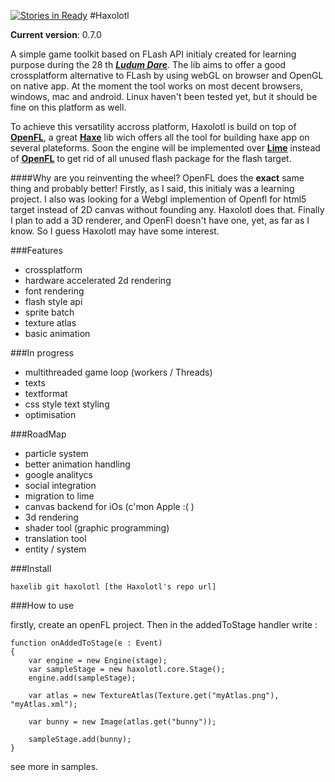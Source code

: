 [![Stories in Ready](https://badge.waffle.io/tbaudon/haxolotl.png?label=ready)](https://waffle.io/tbaudon/haxolotl)
#Haxolotl

**Current version**: 0.7.0

A simple game toolkit based on FLash API initialy created for learning purpose during the 28 th [**_Ludum Dare_**](http://www.ludumdare.com).
The lib aims to offer a good crossplatform alternative to FLash by using webGL on browser and OpenGL on native app.
At the moment the tool works on most decent browsers, windows, mac and android. Linux haven't been tested yet, but it should be fine on this platform as well.

To achieve this versatility accross platform, Haxolotl is build on top of [**OpenFL**][OpenFL], a great [**Haxe**](http://www.haxe.org) lib wich offers all the tool for building haxe app on several plateforms.
Soon the engine will be implemented over [**Lime**][Lime] instead of [**OpenFL**][OpenFL] to get rid of all unused flash package for the flash target.

####Why are you reinventing the wheel? OpenFL does the **exact** same thing and probably better!
Firstly, as I said, this initialy was a learning project. I also was looking for a Webgl implemention of Openfl for html5 target instead of 2D canvas without founding any. Haxolotl does that. Finally I plan to add a 3D renderer, and OpenFl doesn't have one, yet, as far as I know. So I guess Haxolotl may have some interest.


[OpenFL]: https://github.com/openfl/openfl
[Lime]: https://github.com/openfl/lime

###Features

- crossplatform
- hardware accelerated 2d rendering
- font rendering
- flash style api
- sprite batch
- texture atlas
- basic animation

###In progress 

- multithreaded game loop (workers / Threads)
- texts
- textformat
- css style text styling 
- optimisation

###RoadMap

- particle system
- better animation handling
- google analitycs
- social integration
- migration to lime
- canvas backend for iOs (c'mon Apple :( )
- 3d rendering 
- shader tool (graphic programming)
- translation tool
- entity / system

###Install 

	haxelib git haxolotl [the Haxolotl's repo url]

###How to use 

firstly, create an openFL project.
Then in the addedToStage handler write :

	function onAddedToStage(e : Event)
	{
		var engine = new Engine(stage);
		var sampleStage = new haxolotl.core.Stage();
		engine.add(sampleStage);
		
		var atlas = new TextureAtlas(Texture.get("myAtlas.png"), "myAtlas.xml");
		
		var bunny = new Image(atlas.get("bunny"));
		
		sampleStage.add(bunny);
	}


see more in samples.